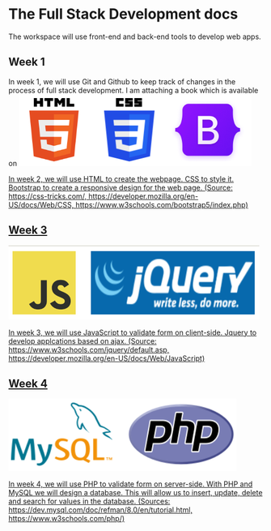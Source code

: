 # The Full Stack Development docs

The workspace will use front-end and back-end tools to develop web apps.

<h2>Week 1</h2>
In week 1, we will use Git and Github to keep track of changes in the 
process of full stack development. I am attaching a book which is 
available on <a href="https://git-scm.com/>Git website </a>, to get to 
know everything about Git.

<h2>Week 2</h2>
<p float="left">
<img src="week2\week2.png" alt="HTML"></img>
</p>
In week 2, we will use HTML to create the webpage. CSS to style it. 
Bootstrap to create a responsive design for the web page. (Source: 
https://css-tricks.com/, 
https://developer.mozilla.org/en-US/docs/Web/CSS, 
https://www.w3schools.com/bootstrap5/index.php)

<h2>Week 3</h3>
<p float="left">
<img src="week3\img\week3.png" alt="JavaScript"></img> 
</p>
In week 3, we will use JavaScript to validate form on client-side. Jquery 
to develop applcations based on ajax. 
(Source: https://www.w3schools.com/jquery/default.asp, 
https://developer.mozilla.org/en-US/docs/Web/JavaScript) 

<h2>Week 4</h2>
<p float="left">
<img src="week4\week4.png" alt="phpform"></img> 
</p>
In week 4, we will use PHP to validate form on server-side. With PHP and 
MySQL we will design a database. This will allow us to insert, update, 
delete and search for values in the database. (Sources: 
https://dev.mysql.com/doc/refman/8.0/en/tutorial.html, 
https://www.w3schools.com/php/)